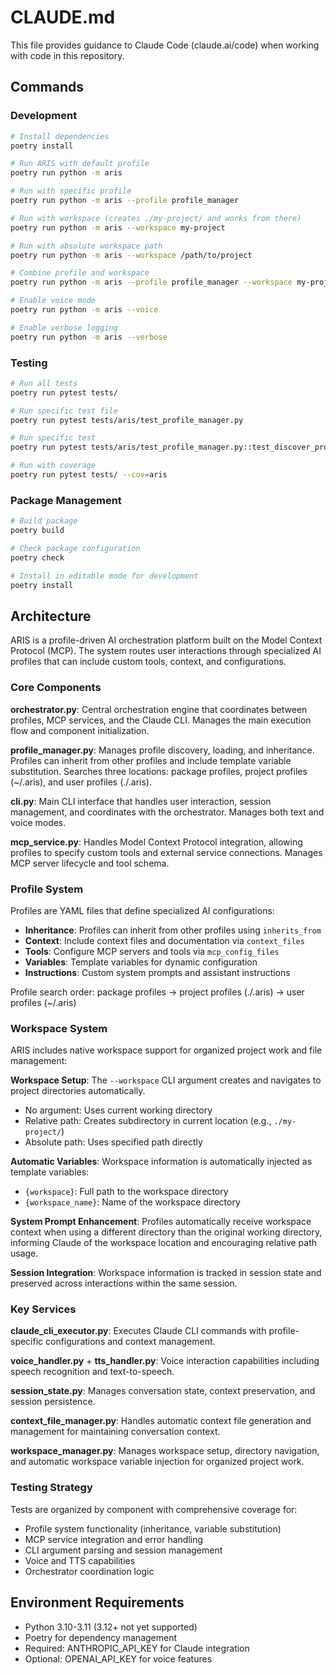 # CLAUDE.md

This file provides guidance to Claude Code (claude.ai/code) when working with code in this repository.

## Commands

### Development
```bash
# Install dependencies
poetry install

# Run ARIS with default profile
poetry run python -m aris

# Run with specific profile
poetry run python -m aris --profile profile_manager

# Run with workspace (creates ./my-project/ and works from there)
poetry run python -m aris --workspace my-project

# Run with absolute workspace path
poetry run python -m aris --workspace /path/to/project

# Combine profile and workspace
poetry run python -m aris --profile profile_manager --workspace my-project

# Enable voice mode
poetry run python -m aris --voice

# Enable verbose logging
poetry run python -m aris --verbose
```

### Testing
```bash
# Run all tests
poetry run pytest tests/

# Run specific test file
poetry run pytest tests/aris/test_profile_manager.py

# Run specific test
poetry run pytest tests/aris/test_profile_manager.py::test_discover_profiles

# Run with coverage
poetry run pytest tests/ --cov=aris
```

### Package Management
```bash
# Build package
poetry build

# Check package configuration
poetry check

# Install in editable mode for development
poetry install
```

## Architecture

ARIS is a profile-driven AI orchestration platform built on the Model Context Protocol (MCP). The system routes user interactions through specialized AI profiles that can include custom tools, context, and configurations.

### Core Components

**orchestrator.py**: Central orchestration engine that coordinates between profiles, MCP services, and the Claude CLI. Manages the main execution flow and component initialization.

**profile_manager.py**: Manages profile discovery, loading, and inheritance. Profiles can inherit from other profiles and include template variable substitution. Searches three locations: package profiles, project profiles (~/.aris), and user profiles (./.aris).

**cli.py**: Main CLI interface that handles user interaction, session management, and coordinates with the orchestrator. Manages both text and voice modes.

**mcp_service.py**: Handles Model Context Protocol integration, allowing profiles to specify custom tools and external service connections. Manages MCP server lifecycle and tool schema.

### Profile System

Profiles are YAML files that define specialized AI configurations:
- **Inheritance**: Profiles can inherit from other profiles using `inherits_from`
- **Context**: Include context files and documentation via `context_files`
- **Tools**: Configure MCP servers and tools via `mcp_config_files`
- **Variables**: Template variables for dynamic configuration
- **Instructions**: Custom system prompts and assistant instructions

Profile search order: package profiles → project profiles (./.aris) → user profiles (~/.aris)

### Workspace System

ARIS includes native workspace support for organized project work and file management:

**Workspace Setup**: The `--workspace` CLI argument creates and navigates to project directories automatically.
- No argument: Uses current working directory
- Relative path: Creates subdirectory in current location (e.g., `./my-project/`)  
- Absolute path: Uses specified path directly

**Automatic Variables**: Workspace information is automatically injected as template variables:
- `{workspace}`: Full path to the workspace directory
- `{workspace_name}`: Name of the workspace directory

**System Prompt Enhancement**: Profiles automatically receive workspace context when using a different directory than the original working directory, informing Claude of the workspace location and encouraging relative path usage.

**Session Integration**: Workspace information is tracked in session state and preserved across interactions within the same session.

### Key Services

**claude_cli_executor.py**: Executes Claude CLI commands with profile-specific configurations and context management.

**voice_handler.py** + **tts_handler.py**: Voice interaction capabilities including speech recognition and text-to-speech.

**session_state.py**: Manages conversation state, context preservation, and session persistence.

**context_file_manager.py**: Handles automatic context file generation and management for maintaining conversation context.

**workspace_manager.py**: Manages workspace setup, directory navigation, and automatic workspace variable injection for organized project work.

### Testing Strategy

Tests are organized by component with comprehensive coverage for:
- Profile system functionality (inheritance, variable substitution)
- MCP service integration and error handling
- CLI argument parsing and session management
- Voice and TTS capabilities
- Orchestrator coordination logic

## Environment Requirements

- Python 3.10-3.11 (3.12+ not yet supported)
- Poetry for dependency management
- Required: ANTHROPIC_API_KEY for Claude integration
- Optional: OPENAI_API_KEY for voice features